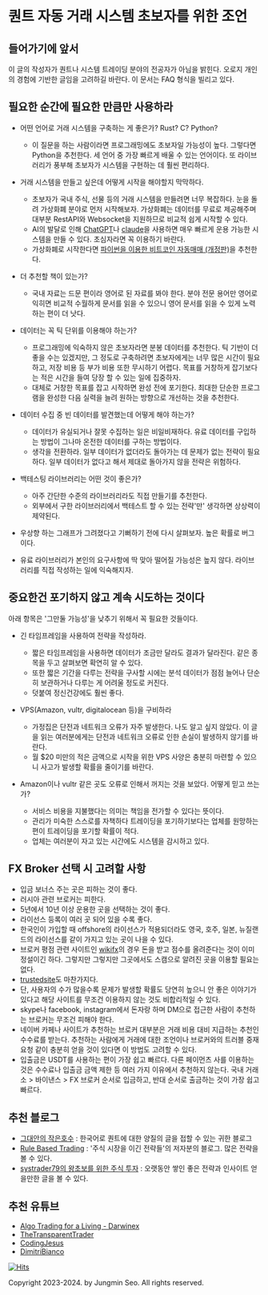 # 퀀트 자동 거래 시스템 초보자를 위한 조언

## 들어가기에 앞서

이 글의 작성자가 퀀트나 시스템 트레이딩 분야의 전공자가 아님을 밝힌다. 오로지 개인의 경험에 기반한 글임을 고려하길 바란다. 이 문서는 FAQ 형식을 빌리고 있다. 

## 필요한 순간에 필요한 만큼만 사용하라

* 어떤 언어로 거래 시스템을 구축하는 게 좋은가? Rust? C? Python?
  * 이 질문을 하는 사람이라면 프로그래밍에도 초보자일 가능성이 높다. 그렇다면 Python을 추천한다. 세 언어 중 가장 빠르게 배울 수 있는 언어이다. 또 라이브러리가 풍부해 초보자가 시스템을 구현하는 데 훨씬 편리하다.

* 거래 시스템을 만들고 싶은데 어떻게 시작을 해야할지 막막하다.
  * 초보자가 국내 주식, 선물 등의 거래 시스템을 만들려면 너무 복잡하다. 눈을 돌려 가상화폐 분야로 먼저 시작해보자. 가상화폐는 데이터를 무료로 제공해주며 대부분 RestAPI와 Websocket을 지원하므로 비교적 쉽게 시작할 수 있다.
  * AI의 발달로 인해 [ChatGPT](https://chat.openai.com/)나 [claude](https://claude.ai/)을 사용하면 매우 빠르게 운용 가능한 시스템을 만들 수 있다. 초심자라면 꼭 이용하기 바란다.
  * 가상화폐로 시작한다면 [파이썬을 이용한 비트코인 자동매매 (개정판)](https://wikidocs.net/book/1665)을 추천한다. 

* 더 추천할 책이 있는가?
  * 국내 자료는 드문 편이라 영어로 된 자료를 봐야 한다. 분야 전문 용어만 영어로 익히면 비교적 수월하게 문서를 읽을 수 있으니 영어 문서를 읽을 수 있게 노력하는 편이 더 낫다.

* 데이터는 꼭 틱 단위를 이용해야 하는가?
  * 프로그래밍에 익숙하지 않은 초보자라면 분봉 데이터를 추천한다. 틱 기반이 더 좋을 수는 있겠지만, 그 정도로 구축하려면 초보자에게는 너무 많은 시간이 필요하고, 저장 비용 등 부가 비용 또한 무시하기 어렵다. 목표를 거창하게 잡기보다는 적은 시간을 들여 당장 할 수 있는 일에 집중하자.
  * 대체로 거창한 목표를 잡고 시작하면 완성 전에 포기한다. 최대한 단순한 프로그램을 완성한 다음 실력을 늘려 원하는 방향으로 개선하는 것을 추천한다.

* 데이터 수집 중 빈 데이터를 발견했는데 어떻게 해야 하는가?
  * 데이터가 유실되거나 잘못 수집하는 일은 비일비재하다. 유료 데이터를 구입하는 방법이 그나마 온전한 데이터를 구하는 방법이다.
  * 생각을 전환하라. 일부 데이터가 없더라도 돌아가는 데 문제가 없는 전략이 필요하다. 일부 데이터가 없다고 해서 제대로 돌아가지 않을 전략은 위험하다.

* 백테스팅 라이브러리는 어떤 것이 좋은가?
  * 아주 간단한 수준의 라이브러리라도 직접 만들기를 추천한다.
  * 외부에서 구한 라이브러리에서 백테스트 할 수 있는 전략'만' 생각하면 상상력이 제약된다. 

* 우상향 하는 그래프가 그려졌다고 기뻐하기 전에 다시 살펴보자. 높은 확률로 버그이다. 

* 유료 라이브러리가 본인의 요구사항에 딱 맞아 떨어질 가능성은 높지 않다. 라이브러리를 직접 작성하는 일에 익숙해지자.

## 중요한건 포기하지 않고 계속 시도하는 것이다

아래 항목은 '그만둘 가능성'을 낮추기 위해서 꼭 필요한 것들이다.

* 긴 타임프레임을 사용하여 전략을 작성하라. 
  * 짧은 타임프레임을 사용하면 데이터가 조금만 달라도 결과가 달라진다. 같은 종목을 두고 살펴보면 확연히 알 수 있다.
  * 또한 짧은 기간을 다루는 전략을 구사할 시에는 분석 데이터가 점점 늘어나 단순히 보관하거나 다루는 게 어려울 정도로 커진다.
  * 덧붙여 정신건강에도 훨씬 좋다.

* VPS(Amazon, vultr, digitalocean 등)을 구비하라
  * 가정집은 단전과 네트워크 오류가 자주 발생한다. 나도 알고 싶지 않았다. 이 글을 읽는 여러분에게는 단전과 네트워크 오류로 인한 손실이 발생하지 않기를 바란다.
  * 월 $20 미만의 적은 금액으로 시작을 위한 VPS 사양은 충분히 마련할 수 있으니 사고가 발생할 확률을 줄이기를 바란다.

* Amazon이나 vultr 같은 곳도 오류로 인해서 꺼지는 것을 보았다. 어떻게 믿고 쓰는가?
  * 서비스 비용을 지불했다는 의미는 책임을 전가할 수 있다는 뜻이다.
  * 관리가 미숙한 스스로를 자책하다 트레이딩을 포기하기보다는 업체를 원망하는 편이 트레이딩을 포기할 확률이 적다.
  * 업체는 여러분이 자고 있는 시간에도 시스템을 감시하고 있다.

## FX Broker 선택 시 고려할 사항
  * 입금 보너스 주는 곳은 피하는 것이 좋다.
  * 러시아 관련 브로커는 피한다.
  * 5년에서 10년 이상 운용한 곳을 선택하는 것이 좋다.
  * 라이선스 등록이 여러 곳 되어 있을 수록 좋다.
  * 한국인이 가입할 때 offshore의 라이선스가 적용되더라도 영국, 호주, 일본, 뉴질랜드의 라이선스를 같이 가지고 있는 곳이 나을 수 있다.
  * 브로커 평점 관련 사이트인 [wikifx](https://www.wikifx.com/)의 경우 돈을 받고 점수를 올려준다는 것이 이미 정설이긴 하다. 그렇지만 그렇지만 그곳에서도 스캠으로 알려진 곳을 이용할 필요는 없다.
  * [trustedsite](https://www.trustedsite.com/)도 마찬가지다.
  * 단, 사용자의 수가 많을수록 문제가 발생할 확률도 당연히 높으니 안 좋은 이야기가 있다고 해당 사이트를 무조건 이용하지 않는 것도 비합리적일 수 있다.
  * skype나 facebook, instagram에서 돈자랑 하며 DM으로 접근한 사람이 추천하는 브로커는 무조건 피해야 한다.
  * 네이버 카페나 사이트가 추천하는 브로커 대부분은 거래 비용 대비 지급하는 추천인 수수료를 받는다. 추천하는 사람에게 거래에 대한 조언이나 브로커와의 트러블 중재 요청 같이 충분히 얻을 것이 있다면 이 방법도 고려할 수 있다.
  * 입출금은 USDT를 사용하는 편이 가장 쉽고 빠르다. 다른 페이먼츠 사를 이용하는 것은 수수료나 입출금 금액 제한 등 여러 가지 이유에서 추천하지 않는다. 국내 거래소 > 바이낸스 > FX 브로커 순서로 입금하고, 반대 순서로 출금하는 것이 가장 쉽고 빠르다.

## 추천 블로그
  * [그대안의 작은호수](https://smallake.kr/) : 한국어로 퀀트에 대한 양질의 글을 접할 수 있는 귀한 블로그
  * [Rule Based Trading](https://blog.naver.com/PostList.naver?blogId=chartist) : '주식 시장을 이긴 전략들'의 저자분의 블로그. 많은 전략을 볼 수 있다.
  * [systrader79의 왕초보를 위한 주식 투자](https://stock79.tistory.com/) : 오랫동안 쌓인 좋은 전략과 인사이트 얻을만한 글을 볼 수 있다.

## 추천 유튜브
  * [Algo Trading for a Living - Darwinex](https://youtube.com/playlist?list=PLv-cA-4O3y96b0gk8x3yPbqVM2gqafZAw)
  * [TheTransparentTrader](https://www.youtube.com/@TheTransparentTrader)
  * [CodingJesus](https://www.youtube.com/@CodingJesus)
  * [DimitriBianco](https://www.youtube.com/@DimitriBianco)

[![Hits](https://hits.seeyoufarm.com/api/count/incr/badge.svg?url=https%3A%2F%2Fgithub.com%2Fjung-min-seo%2FA-Roadmap-for-the-quant-beginner&count_bg=%2379C83D&title_bg=%23555555&icon=&icon_color=%23E7E7E7&title=hits&edge_flat=false)](https://hits.seeyoufarm.com)

Copyright 2023-2024. by Jungmin Seo. All rights reserved.
